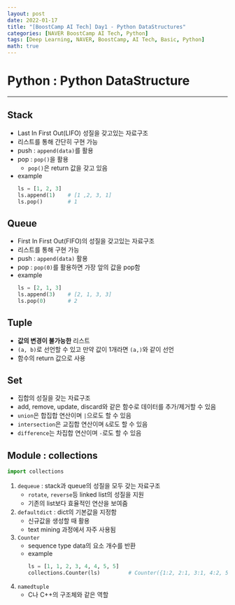 ```yaml
---
layout: post
date: 2022-01-17
title: "[BoostCamp AI Tech] Day1 - Python DataStructures"
categories: [NAVER BoostCamp AI Tech, Python]
tags: [Deep Learning, NAVER, BoostCamp, AI Tech, Basic, Python]
math: true
---
```


# Python : Python DataStructure

---

## Stack
- Last In First Out(LIFO) 성질을 갖고있는 자료구조
- 리스트를 통해 간단히 구현 가능
- push : `append(data)`를 활용
- pop : `pop()`을 활용
    - `pop()`은 return 값을 갖고 있음
- example
    ```python
    ls = [1, 2, 3]
    ls.append(1)    # [1 ,2, 3, 1]
    ls.pop()        # 1
    ```

## Queue
- First In First Out(FIFO)의 성질을 갖고있는 자료구조
- 리스트를 통해 구현 가능
- push : `append(data)` 활용
- pop : `pop(0)`를 활용하면 가장 앞의 값을 pop함
- example
    ```python
    ls = [2, 1, 3]
    ls.append(3)    # [2, 1, 3, 3]
    ls.pop(0)       # 2
    ```

## Tuple
- **값의 변경이 불가능한** 리스트
- `(a, b)`로 선언할 수 있고 만약 값이 1개라면 `(a,)`와 같이 선언
- 함수의 return 값으로 사용

## Set
- 집합의 성질을 갖는 자료구조
- add, remove, update, discard와 같은 함수로 데이터를 추가/제거할 수 있음
- `union`은 합집합 연산이며 `|`으로도 할 수 있음
- `intersection`은 교집합 연산이며  `&`로도 할 수 있음
- `difference`는 차집합 연산이며 `-`로도 할 수 있음

## Module : collections

```python
import collections
```

1. `dequeue` : stack과 queue의 성질을 모두 갖는 자료구조
    - `rotate`, `reverse`등 linked list의 성질을 지원
    - 기존의 list보다 효율적인 연산을 보여줌
2. `defaultdict` : dict의 기본값을 지정함
    - 신규값을 생성할 때 활용
    - text mining 과정에서 자주 사용됨
3. `Counter`
    - sequence type data의 요소 개수를 반환
    - example
        ```python
        ls = [1, 1, 2, 3, 4, 4, 5, 5]
        collections.Counter(ls)         # Counter({1:2, 2:1, 3:1, 4:2, 5:2})
        ```
4. `namedtuple`
    - C나 C++의 구조체와 같은 역할